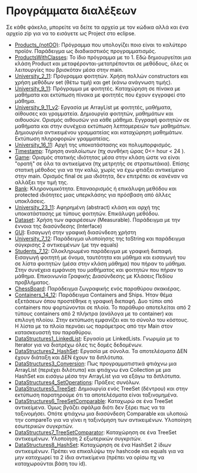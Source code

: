 # Προγράμματα διαλέξεων

Σε κάθε φάκελο, μπορείτε να δείτε τα αρχεία με τον κώδικα αλλά και ένα αρχείο zip για να το εισάγετε ως Project στο eclipse.

* [Products_(notOO)](./Products_(notOO)): Πρόγραμμα που υπολογίζει ποιο είναι το καλύτερο προϊόν. Παράδειγμα ως διαδικαστικός προγραμματισμός.  
* [ProductsWithClasses](./ProductsWithClasses): Το ίδιο πρόγραμμα με το 1. Εδώ δημιουργείται μια κλάση Product και μεταφέρονται-μετατρέπονται σε μεθόδους, όλες οι λειτουργίες που βρισκόταν μέσα στην main.  
* [University_2_11](./University_2_11): Πρόγραμμα φοιτητών. Χρήση πολλών constructors και χρήση μεθόδων set (θέτω τιμή) και get (κάνω ανάγνωση τιμής).  
* [University_9_11](./University_9_11): Πρόγραμμα με φοιτητές. Καταχώρηση σε πίνακα με μαθήματα και εκτύπωση πίνακα με φοιτητές που έχουν εγγραφεί στο μάθημα. 
* [University_9_11_v2](./University_16_11_v2): Εργασία με ArrayList με φοιτητές, μαθήματα, αίθουσες και γραμματεία. Δημιουργία φοιτητών, μαθημάτων και αιθουσών. Ορισμός αιθουσών για κάθε μάθημα. Εγγραφή φοιτητών σε μαθήματα και στην συνέχεια εκτύπωση λεπτομερειών των μαθημάτων. Δημιουργία αντικειμένου γραμματείας και καταχώρηση μαθημάτων. Εκτύπωση πληροφοριών γραμματείας.   
* [University_16_11](./University_16_11): Αρχή της υποκατάστασης και πολυμπορφισμός.  
* [Timestamp](./Timestamp): Τήρηση αναλοίωτων (πχ συνθήκη ώρας 0<= hour < 24 ).  
* [Game](./Game): Ορισμός στατικής ιδιότητας μέσα στην κλάση ώστε να είναι "ορατή" σε όλα τα αντικείμενα (πχ μετρητής σε στρατιωτάκια).  Επίσης στατική μέθοδος για να την καλώ, χωρίς να έχω φτιάξει αντικείμενο στην main. Ορισμός final σε μια ιδιότητα, δεν επιτρέπει σε κανέναν να αλλάξει την τιμή της.  
* [Bank](./Bank): Κληρονομικότητα. Επαναορισμός ή επικάλυψη μεθόδου και protected ιδιότητες μιας υπερκλάσης για πρόσβαση από άλλες υποκλάσεις.  
* [University_23_11](./University_23_11): Αφηρημένη (abstract) κλάση και αρχή της υποκατάστασης με τύπους φοιτητών. Επικάλυψη μεθόδου.   
* [Dataset](./Dataset): Χρήση των αφαιρέσεων (Measurable). Παράδειγμα με την έννοια της διασύνδεσης (Interface)  
* [GUI](./GUI): Εισαγωγή στην γραφική διασύνδεση χρήστη  
* [University_7_12](./University_7_12): Παράδειγμα υλοποίησης της toString και παράδειγμα σύγκρισης 2 αντικειμένων (με την equals)  
* [Students_7_12](./Students_7_12): Ολοκληρωμένο παράδειγμα με γραφική διεπαφή. Εισαγωγή φοιτητή με όνομα, ταυτότητα και μάθημα και εισαγωγή του σε λίστα φοιτητών (μέσα στην κλάση μάθημα) που πήραν το μάθημα. Στην συνέχεια εμφάνιση του μαθήματος και φοιτητών που πήραν το μάθημα. Επικοινωνία Γραφικής Διασύνδεσης με Κλάσεις Πεδίου προβλήματος.  
* [ChessBoard](./ChessBoard): Παράδειγμα ζωγραφικής ενός παραθύρου σκακιέρας.  
* [Containers_14_12](./Containers_14_12): Παράδειγμα Containers and Ships. Ήταν θέμα εξετάσεων όπου προστέθηκε η γραφική διεπαφή. Δυο τύποι από containers που φορτώνονται σε πλοία. Το παράθυρο αποτελείται από 2 τύπους containers από 2 πλήκτρα (ανάλογα με το container) και επιλογή πλοίου. Στην εκτύπωση εμφανίζει και το σύνολο του κόστους. Η λίστα με τα πλοία περνάει ως παράμετρος από την Main στον κατασκευαστή του παραθύρου.   
* [DataStructures1_LinkedList](./DataStructures1_LinkedList): Εργασία με LinkedLists. Γνωριμία με το Iterator για να διατρέχω όλες τις δομές δεδομένων.  
* [DataStructures2_HashSet](./DataStructures2_HashSet): Εργασία με σύνολα. Τα αποτελέσματα ΔΕΝ έχουν διάταξη και ΔΕΝ έχουν τα διπλότυπα.  
* [DataStructures3_Conversion](./DataStructures3_Conversion): Πως προγραμματιστικά φτιάχνω μια ArrayList (περιέχει διλότυπα) και φτιάχνω ένα Collection με μια HashSet και εισάγω μέσα την ArrayList για να εξάγω τα διπλότυπα.  
* [DataStructures4_SetOperations](./DataStructures4_SetOperations): Πράξεις συνόλων.  
* [DataStructures5_TreeSet](./DataStructures5_TreeSet): Δημιουργία ενός TreeSet (δέντρου) και στην εκτύπωση παρατηρούμε ότι τα αποτελέσματα είναι ταξινομημένα.  
* [DataStructures6_TreeSetComparable](./DataStructures6_TreeSetComparable): Καταχωρώ σε ένα TreeSet αντικείμενα. Όμως βγάζει σφάλμα διότι δεν ξέρει πως να τα ταξινομήσει. Οπότε φτιάχνω μια διασύνδεση Comparable και υλοποιώ την compareTo για να γίνει η ταξινόμηση των αντικειμένων. Υλοποίηση εσωτερικών συγκριτών.    
* [DataStructures7_TreeSetComparator](./DataStructures7_TreeSetComparator): Καταχώρηση σε ένα TreeSet αντικειμένων. Υλοποίηση 2 εξωτερικών συγκριτών.  
* [DataStructures8_HashSet](./DataStructures8_HashSet): Καταχώρηση σε ένα HashSet 2 ίδιων αντικειμένων. Πρέπει να επικαλύψω την hashcode και equals για να μην καταχωρεί τα 2 ίδια αντικείμενα (πρέπει να ορίσω πχ να καταχωρούνται βάση του id).  
